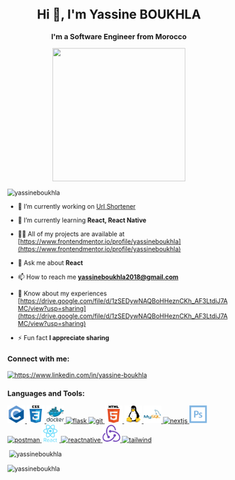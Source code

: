 <h1 align="center">Hi 👋, I'm Yassine BOUKHLA</h1>
<h3 align="center">I'm a Software Engineer from Morocco</h3>
<p align="center"><img src="https://66.media.tumblr.com/e030c40b7148624942288e5141ec23d1/tumblr_n9vq8z8uNw1sw36p6o1_500.gif" width="300px" height="300px" /></p>
<p align="left"> <img src="https://komarev.com/ghpvc/?username=yassineboukhla&label=Profile%20views&color=0e75b6&style=flat" alt="yassineboukhla" /> </p>

- 🔭 I’m currently working on [Url Shortener](https://url-shorten-react.vercel.app/)

- 🌱 I’m currently learning **React, React Native**

- 👨‍💻 All of my projects are available at [https://www.frontendmentor.io/profile/yassineboukhla](https://www.frontendmentor.io/profile/yassineboukhla)

- 💬 Ask me about **React**

- 📫 How to reach me **yassineboukhla2018@gmail.com**

- 📄 Know about my experiences [https://drive.google.com/file/d/1zSEDywNAQBoHHeznCKh_AF3LtdiJ7AMC/view?usp=sharing](https://drive.google.com/file/d/1zSEDywNAQBoHHeznCKh_AF3LtdiJ7AMC/view?usp=sharing)

- ⚡ Fun fact **I appreciate sharing**

<h3 align="left">Connect with me:</h3>
<p align="left">
<a href="https://linkedin.com/in/https://www.linkedin.com/in/yassine-boukhla" target="blank"><img align="center" src="https://raw.githubusercontent.com/rahuldkjain/github-profile-readme-generator/master/src/images/icons/Social/linked-in-alt.svg" alt="https://www.linkedin.com/in/yassine-boukhla" height="30" width="40" /></a>
</p>

<h3 align="left">Languages and Tools:</h3>
<p align="left"> <a href="https://www.cprogramming.com/" target="_blank" rel="noreferrer"> <img src="https://raw.githubusercontent.com/devicons/devicon/master/icons/c/c-original.svg" alt="c" width="40" height="40"/> </a> <a href="https://www.w3schools.com/css/" target="_blank" rel="noreferrer"> <img src="https://raw.githubusercontent.com/devicons/devicon/master/icons/css3/css3-original-wordmark.svg" alt="css3" width="40" height="40"/> </a> <a href="https://www.docker.com/" target="_blank" rel="noreferrer"> <img src="https://raw.githubusercontent.com/devicons/devicon/master/icons/docker/docker-original-wordmark.svg" alt="docker" width="40" height="40"/> </a> <a href="https://flask.palletsprojects.com/" target="_blank" rel="noreferrer"> <img src="https://www.vectorlogo.zone/logos/pocoo_flask/pocoo_flask-icon.svg" alt="flask" width="40" height="40"/> </a> <a href="https://git-scm.com/" target="_blank" rel="noreferrer"> <img src="https://www.vectorlogo.zone/logos/git-scm/git-scm-icon.svg" alt="git" width="40" height="40"/> </a> <a href="https://www.w3.org/html/" target="_blank" rel="noreferrer"> <img src="https://raw.githubusercontent.com/devicons/devicon/master/icons/html5/html5-original-wordmark.svg" alt="html5" width="40" height="40"/> </a> <a href="https://www.linux.org/" target="_blank" rel="noreferrer"> <img src="https://raw.githubusercontent.com/devicons/devicon/master/icons/linux/linux-original.svg" alt="linux" width="40" height="40"/> </a> <a href="https://www.mysql.com/" target="_blank" rel="noreferrer"> <img src="https://raw.githubusercontent.com/devicons/devicon/master/icons/mysql/mysql-original-wordmark.svg" alt="mysql" width="40" height="40"/> </a> <a href="https://nextjs.org/" target="_blank" rel="noreferrer"> <img src="https://cdn.worldvectorlogo.com/logos/nextjs-2.svg" alt="nextjs" width="40" height="40"/> </a> <a href="https://www.photoshop.com/en" target="_blank" rel="noreferrer"> <img src="https://raw.githubusercontent.com/devicons/devicon/master/icons/photoshop/photoshop-line.svg" alt="photoshop" width="40" height="40"/> </a> <a href="https://postman.com" target="_blank" rel="noreferrer"> <img src="https://www.vectorlogo.zone/logos/getpostman/getpostman-icon.svg" alt="postman" width="40" height="40"/> </a> <a href="https://reactjs.org/" target="_blank" rel="noreferrer"> <img src="https://raw.githubusercontent.com/devicons/devicon/master/icons/react/react-original-wordmark.svg" alt="react" width="40" height="40"/> </a> <a href="https://reactnative.dev/" target="_blank" rel="noreferrer"> <img src="https://reactnative.dev/img/header_logo.svg" alt="reactnative" width="40" height="40"/> </a> <a href="https://redux.js.org" target="_blank" rel="noreferrer"> <img src="https://raw.githubusercontent.com/devicons/devicon/master/icons/redux/redux-original.svg" alt="redux" width="40" height="40"/> </a> <a href="https://tailwindcss.com/" target="_blank" rel="noreferrer"> <img src="https://www.vectorlogo.zone/logos/tailwindcss/tailwindcss-icon.svg" alt="tailwind" width="40" height="40"/> </a> </p>

<p>&nbsp;<img align="center" src="https://github-readme-stats.vercel.app/api?username=yassineboukhla&show_icons=true&locale=en" alt="yassineboukhla" /></p>

<p><img align="center" src="https://github-readme-streak-stats.herokuapp.com/?user=yassineboukhla&" alt="yassineboukhla" /></p>
